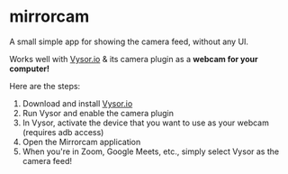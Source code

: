 # mirrorcam

A small simple app for showing the camera feed, without any UI. 

Works well with [Vysor.io](https://www.vysor.io/) & its camera plugin as a **webcam for your computer!**

Here are the steps:
1) Download and install [Vysor.io](https://www.vysor.io/)
2) Run Vysor and enable the camera plugin
3) In Vysor, activate the device that you want to use as your webcam (requires adb access)
4) Open the Mirrorcam application
5) When you're in Zoom, Google Meets, etc., simply select Vysor as the camera feed!
